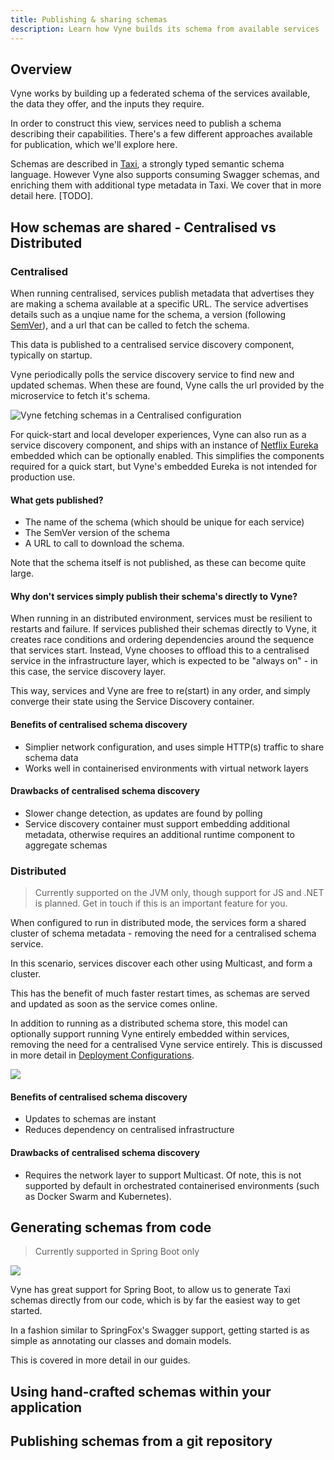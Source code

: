 ```yaml
---
title: Publishing & sharing schemas
description: Learn how Vyne builds its schema from available services
---
```


## Overview

Vyne works by building up a federated schema of the services available, the data they offer, and the inputs they require.

In order to construct this view, services need to publish a schema describing their capabilities.  There's a few different approaches available for publication, which we'll explore here.

Schemas are described in [Taxi](https://docs.taxilang.org), a strongly typed semantic schema language.  However Vyne also supports consuming Swagger schemas, and enriching them with additional type metadata in Taxi.  We cover that in more detail here. \[TODO\].



## How schemas are shared - Centralised vs Distributed

### Centralised

When running centralised, services publish metadata that advertises they are making a schema available at a specific URL.  The service advertises details such as a unqiue name for the schema, a version \(following [SemVer](https://semver.org/)\), and a url that can be called to fetch the schema.

 This data is published to a centralised service discovery component, typically on startup.

Vyne periodically polls the service discovery service to find new and updated schemas.  When these are found, Vyne calls the url provided by the microservice to fetch it's schema.

![Vyne fetching schemas in a Centralised configuration](/assets/documentation-images-2-.png)

For quick-start and local developer experiences, Vyne can also run as a service discovery component, and ships with an instance of [Netflix Eureka](https://github.com/Netflix/eureka) embedded which can be optionally enabled.  This simplifies the components required for a quick start, but Vyne's embedded Eureka is not intended for production use.

#### What gets published?

* The name of the schema \(which should be unique for each service\)
* The SemVer version of the schema
* A URL to call to download the schema.

Note that the schema itself is not published, as these can become quite large.

#### Why don't services simply publish their schema's directly to Vyne?

When running in an distributed environment, services must be resilient to restarts and failure.  If services published their schemas directly to Vyne, it creates race conditions and ordering dependencies around the sequence that services start.  Instead, Vyne chooses to offload this to a centralised service in the infrastructure layer, which is expected to be "always on" - in this case, the service discovery layer.

This way, services and Vyne are free to re\(start\) in any order, and simply converge their state using the Service Discovery container.

#### Benefits of centralised schema discovery

* Simplier network configuration, and uses simple HTTP\(s\) traffic to share schema data
* Works well in containerised environments with virtual network layers

#### Drawbacks of centralised schema discovery

* Slower change detection, as updates are found by polling
* Service discovery container must support embedding additional metadata, otherwise requires an additional runtime component to aggregate schemas

### Distributed

> Currently supported on the JVM only, though support for JS and .NET is planned.  Get in touch if this is an important feature for you.

When configured to run in distributed mode, the services form a shared cluster of schema metadata - removing the need for a centralised schema service.

In this scenario, services discover each other using Multicast, and form a cluster.

This has the benefit of much faster restart times, as schemas are served and updated as soon as the service comes online.   

In addition to running as a distributed schema store, this model can optionally support running Vyne entirely embedded within services, removing the need for a centralised Vyne service entirely.  This is discussed in more detail in [Deployment Configurations](deployment-configurations.md).

![](/assets/documentation-images-3-.png)



#### Benefits of centralised schema discovery

* Updates to schemas are instant
* Reduces dependency on centralised infrastructure

#### Drawbacks of centralised schema discovery

* Requires the network layer to support Multicast.  Of note, this is not supported by default in orchestrated containerised environments \(such as Docker Swarm and Kubernetes\).

## Generating schemas from code

> Currently supported in Spring Boot only

![](https://img.shields.io/badge/dynamic/xml.svg?label=Latest&url=http%3A%2F%2Frepo.vyne.co%2Frelease%2Fio%2Fvyne%2Fplatform%2Fmaven-metadata.xml&query=%2F%2Frelease&colorB=green&prefix=v&style=for-the-badge&logo=kotlin&logoColor=white)

Vyne has great support for Spring Boot, to allow us to generate Taxi schemas directly from our code, which is by far the easiest way to get started.

In a fashion similar to SpringFox's Swagger support, getting started is as simple as annotating our classes and domain models.



This is covered in more detail in our guides.



## Using hand-crafted schemas within your application

## Publishing schemas from a git repository

